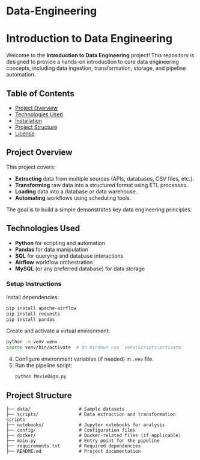 # Data-Engineering
# Introduction to Data Engineering

Welcome to the **Introduction to Data Engineering** project! This repository is designed to provide a hands-on introduction to core data engineering concepts, including data ingestion, transformation, storage, and pipeline automation.

## Table of Contents
- [Project Overview](#project-overview)
- [Technologies Used](#technologies-used)
- [Installation](#installation)
- [Project Structure](#project-structure)
- [License](#license)

## Project Overview
This project covers:
- **Extracting** data from multiple sources (APIs, databases, CSV files, etc.).
- **Transforming** raw data into a structured format using ETL processes.
- **Loading** data into a database or data warehouse.
- **Automating** workflows using scheduling tools.

The goal is to build a simple demonstrates key data engineering principles.

## Technologies Used
- **Python** for scripting and automation
- **Pandas** for data manipulation
- **SQL** for querying and database interactions
- **Airflow** workflow orchestration
- **MySQL** (or any preferred database) for data storage


### Setup Instructions
Install dependencies:
   ```sh
pip install apache-airflow
pip install requests
pip install pandas
   ```

Create and activate a virtual environment:
   ```sh
   python -m venv venv
   source venv/bin/activate  # On Windows use `venv\Scripts\activate`
   ```

4. Configure environment variables (if needed) in `.env` file.
5. Run the pipeline script:
   ```sh
   python MovieDags.py
   ```

## Project Structure
```
├── data/                  # Sample datasets
├── scripts/               # Data extraction and transformation scripts
├── notebooks/             # Jupyter notebooks for analysis
├── config/                # Configuration files
├── docker/                # Docker-related files (if applicable)
├── main.py                # Entry point for the pipeline
├── requirements.txt       # Required dependencies
├── README.md              # Project documentation
```

